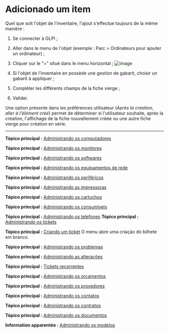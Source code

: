 Adicionado um item
==================================


Quel que soit l'objet de l'inventaire, l'ajout s'effectue toujours de la même manière :

1.  Se connecter à GLPI ;

2.  Aller dans le menu de l'objet (exemple : Parc > Ordinateurs pour ajouter un ordinateur) ;

3.  Cliquer sur le "+" situé dans le menu horizontal ;
![image](docs/image/add.png)

4.  Si l'objet de l'inventaire en possède une gestion de gabarit, choisir un gabarit à appliquer ;

5.  Compléter les différents champs de la fiche vierge ;

6.  Valider.

Une option présente dans les préférences utilisateur (*Après la création, aller à l'élément créé*) permet de déterminer si l'utilisateur souhaite, après la création, l'affichage de la fiche nouvellement créée ou une autre fiche vierge pour création en série.

-------
**Tópico principal :** [Administrando os computadores](index.php?pt/03_Modulo_Parque/02_Computadores.md "Os computadores são administrados a partir do menu Parque > Computadores")

**Tópico principal :** [Administrando os monitores](index.php?pt/03_Modulo_Parque/03_Monitores.md "Os monitres são gerenciandos a partir do menu Parque > Monitores")

**Tópico principal :** [Administrando os softwares](index.php?pt/03_Modulo_Parque/04_Softwares/01_Softwares.md "Os softwares são gerenciados a partir do menu Parque > Software")

**Tópico principal :** [Administrando os equipamentos de rede](index.php?pt/03_Modulo_Parque/05_Equipamentos_de_rede.md "Os equipamentos de rede são gerenciados a partir do menu Parque > Rede")

**Tópico principal :** [Administrando os periféricos](index.php?pt/03_Modulo_Parque/06_Perifericos.md "Os periféricos são administrandos a partir do menu Parque > Periféricoss")

**Tópico principal :** [Administrando as impressoras](index.php?pt/03_Module_Parque/07_Impressoras.md "As impressoras são geradas a partir do menu Parque > Impressoras")

**Tópico principal :** [Administrando os cartuchos](index.php?pt/03_Modulo_Parque/08_Cartuchos.md "Os cartuchos da GLPI, características e uso")

**Tópico principal :** [Administrando os consumíveis](index.php?pt/03_Modulo_Parque/09_Consumíveis.md "Os consumíveis são gerenciandos a partir do menu Parque > Consumíveis")

**Tópico principal :** [Administrando os telefones](index.php?pt/03_Modulo_Parque/10_Telefones.md "Os telefones são gerenciados a partir do menu Parque > Telefones ;")
**Tópico principal :** [Administrando os tickets](index.php?pt/04_Modulo_Assistencia/06_Tickets/03_Administando_os_tickets.md "Os tickets são gerenciados a partir do menu Assistência > Tickets")

**Tópico principal :** [Criando um ticket](index.php?pt/04_Modulo_Assistencia/07_Criando_um_ticket.md "Criando um ticket rapidamente")
O menu abre uma criação do bilhete em branco.

**Tópico principal :** [Administrando os problemas](index.php?pt/04_Modulo_Assistencia/08_Problemas.md "Os problemas são gerenciados a partir do Assistência > Problemas")

**Tópico principal :** [Administrando as alterações](index.php?pt/04_Modulo_Assistencia/08_Alteracoess.md "As alterações são gerenciados a partir do menu Assistência > Alterações")

**Tópico principal :** [Tickets recorrentes](index.php?pt/04_Modulo_Assistencia/12_Tickets_recorrentes.md "As alteração na GLPI, características e uso")

**Tópico principal :** [Administrando os orçamentos](index.php?pt/05_Modulo_Gestao/02_Orçamentos.md "Os orçamentos são gerenciados a partir do menu Gestão > Orçamentoss")

**Tópico principal :** [Administrando os provedores](index.php?pt/05_Modulo_Gestao/03_Provedores.md "Os provedores são gerenciados a partir do menu Gestão > Provedores")

**Tópico principal :** [Administrando os contatos](index.php?pt/05_Modulo_Gestao/04_Contatos.md "Os contatos são gerenciados a partir do menu Gestão > Contatos")

**Tópico principal :** [Administrando os contratos](index.php?pt/05_Modulo_Gestao/05_Contratos.md "Os contratos são gerenciados a partir do menu Gestão > Contratos")

**Tópico principal :** [Administrando os documentos](index.php?pt/05_Modulo_Gestão/06_Documentos.md "Os documentos são gerenciados a partir do menu Gestão > Documentos")

**Information apparentée :** [Administrando os modelos](index.php?pt/As_diversas_acoes/Administrando_os_modelos.md "A gestão dos modelos na GLPI")
